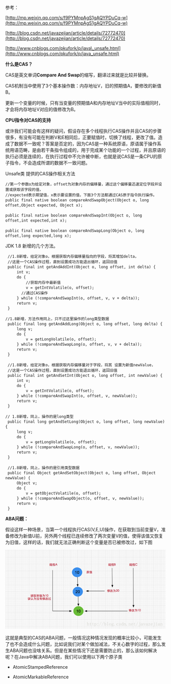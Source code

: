 参考：

[http://mp.weixin.qq.com/s/f9PYMnpAgS1gAQYPDuCq-w](http://mp.weixin.qq.com/s/f9PYMnpAgS1gAQYPDuCq-w)

[http://blog.csdn.net/javazejian/article/details/72772470](http://blog.csdn.net/javazejian/article/details/72772470)

[http://www.cnblogs.com/pkufork/p/java\_unsafe.html](http://www.cnblogs.com/pkufork/p/java_unsafe.html)

**什么是CAS？**

CAS是英文单词**Compare And Swap**的缩写，翻译过来就是比较并替换。

CAS机制当中使用了3个基本操作数：内存地址V，旧的预期值A，要修改的新值B。

更新一个变量的时候，只有当变量的预期值A和内存地址V当中的实际值相同时，才会将内存地址V对应的值修改为B。

**CPU指令对CAS的支持**

或许我们可能会有这样的疑问，假设存在多个线程执行CAS操作并且CAS的步骤很多，有没有可能在判断V和E相同后，正要赋值时，切换了线程，更改了值。造成了数据不一致呢？答案是否定的，因为CAS是一种系统原语，原语属于操作系统用语范畴，是由若干条指令组成的，用于完成某个功能的一个过程，并且原语的执行必须是连续的，在执行过程中不允许被中断，也就是说CAS是一条CPU的原子指令，不会造成所谓的数据不一致问题。

Unsafe类  提供的CAS操作相关方法

```
//第一个参数o为给定对象，offset为对象内存的偏移量，通过这个偏移量迅速定位字段并设置或获取该字段的值，
//expected表示期望值，x表示要设置的值，下面3个方法都通过CAS原子指令执行操作。
public final native boolean compareAndSwapObject(Object o, long offset,Object expected, Object x);                                                                                                  

public final native boolean compareAndSwapInt(Object o, long offset,int expected,int x);

public final native boolean compareAndSwapLong(Object o, long offset,long expected,long x);
```

JDK 1.8 新增的几个方法。

```
 //1.8新增，给定对象o，根据获取内存偏移量指向的字段，将其增加delta，
 //这是一个CAS操作过程，直到设置成功方能退出循环，返回旧值
 public final int getAndAddInt(Object o, long offset, int delta) {
     int v;
     do {
         //获取内存中最新值
         v = getIntVolatile(o, offset);
       //通过CAS操作
     } while (!compareAndSwapInt(o, offset, v, v + delta));
     return v;
 }

//1.8新增，方法作用同上，只不过这里操作的long类型数据
 public final long getAndAddLong(Object o, long offset, long delta) {
     long v;
     do {
         v = getLongVolatile(o, offset);
     } while (!compareAndSwapLong(o, offset, v, v + delta));
     return v;
 }

 //1.8新增，给定对象o，根据获取内存偏移量对于字段，将其 设置为新值newValue，
 //这是一个CAS操作过程，直到设置成功方能退出循环，返回旧值
 public final int getAndSetInt(Object o, long offset, int newValue) {
     int v;
     do {
         v = getIntVolatile(o, offset);
     } while (!compareAndSwapInt(o, offset, v, newValue));
     return v;
 }

// 1.8新增，同上，操作的是long类型
 public final long getAndSetLong(Object o, long offset, long newValue) {
     long v;
     do {
         v = getLongVolatile(o, offset);
     } while (!compareAndSwapLong(o, offset, v, newValue));
     return v;
 }

 //1.8新增，同上，操作的是引用类型数据
 public final Object getAndSetObject(Object o, long offset, Object newValue) {
     Object v;
     do {
         v = getObjectVolatile(o, offset);
     } while (!compareAndSwapObject(o, offset, v, newValue));
     return v;
 }
```



**ABA问题：**

假设这样一种场景，当第一个线程执行CAS\(V,E,U\)操作，在获取到当前变量V，准备修改为新值U前，另外两个线程已连续修改了两次变量V的值，使得该值又恢复为旧值，这样的话，我们就无法正确判断这个变量是否已被修改过，如下图

![](/assets/20170702223304481.png)

这就是典型的CAS的ABA问题，一般情况这种情况发现的概率比较小，可能发生了也不会造成什么问题，比如说我们对某个做加减法，不关心数字的过程，那么发生ABA问题也没啥关系。但是在某些情况下还是需要防止的，那么该如何解决呢？在Java中解决ABA问题，我们可以使用以下两个原子类

* AtomicStampedReference

* AtomicMarkableReference





